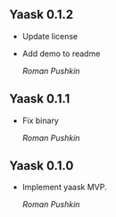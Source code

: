 ## Yaask 0.1.2

*   Update license
*   Add demo to readme

    *Roman Pushkin*

## Yaask 0.1.1

*   Fix binary

    *Roman Pushkin*

## Yaask 0.1.0

*   Implement yaask MVP.

    *Roman Pushkin*
